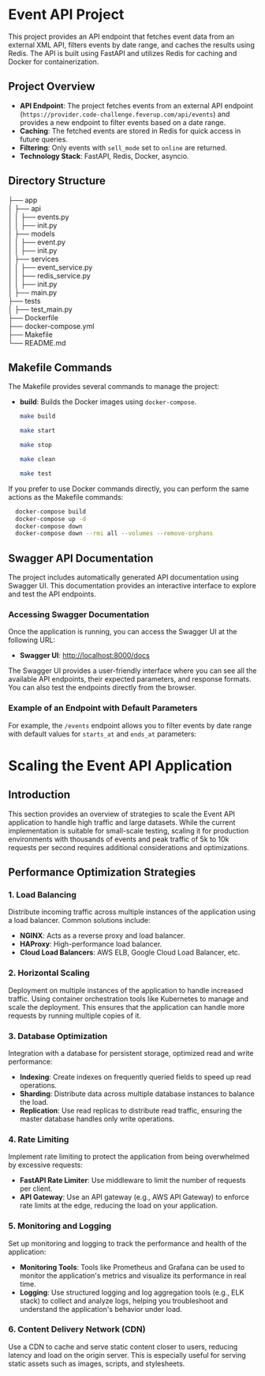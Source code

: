 # Event API Project

This project provides an API endpoint that fetches event data from an external XML API, filters events by date range, and caches the results using Redis. The API is built using FastAPI and utilizes Redis for caching and Docker for containerization.

## Project Overview

- **API Endpoint**: The project fetches events from an external API endpoint (`https://provider.code-challenge.feverup.com/api/events`) and provides a new endpoint to filter events based on a date range.
- **Caching**: The fetched events are stored in Redis for quick access in future queries.
- **Filtering**: Only events with `sell_mode` set to `online` are returned.
- **Technology Stack**: FastAPI, Redis, Docker, asyncio.

## Directory Structure

├── app  
│ ├── api  
│ │ ├── events.py  
│ │ ├── init.py  
│ ├── models  
│ │ ├── event.py  
│ │ ├── init.py  
│ ├── services  
│ │ ├── event_service.py  
│ │ ├── redis_service.py  
│ │ ├── init.py  
│ ├── main.py  
├── tests  
│ ├── test_main.py  
├── Dockerfile  
├── docker-compose.yml  
├── Makefile  
└── README.md  

## Makefile Commands

The Makefile provides several commands to manage the project:

- **build**: Builds the Docker images using `docker-compose`.
  ```sh
  make build

  make start

  make stop

  make clean

  make test


If you prefer to use Docker commands directly, you can perform the same actions as the Makefile commands:

```sh
  docker-compose build
  docker-compose up -d
  docker-compose down
  docker-compose down --rmi all --volumes --remove-orphans
```

## Swagger API Documentation

The project includes automatically generated API documentation using Swagger UI. This documentation provides an interactive interface to explore and test the API endpoints.

### Accessing Swagger Documentation

Once the application is running, you can access the Swagger UI at the following URL:

- **Swagger UI**: [http://localhost:8000/docs](http://localhost:8000/docs)

The Swagger UI provides a user-friendly interface where you can see all the available API endpoints, their expected parameters, and response formats. You can also test the endpoints directly from the browser.

### Example of an Endpoint with Default Parameters

For example, the `/events` endpoint allows you to filter events by date range with default values for `starts_at` and `ends_at` parameters:


# Scaling the Event API Application

## Introduction

This section provides an overview of strategies to scale the Event API application to handle high traffic and large datasets. While the current implementation is suitable for small-scale testing, scaling it for production environments with thousands of events and peak traffic of 5k to 10k requests per second requires additional considerations and optimizations.

## Performance Optimization Strategies

### 1. Load Balancing

Distribute incoming traffic across multiple instances of the application using a load balancer. Common solutions include:

- **NGINX**: Acts as a reverse proxy and load balancer.
- **HAProxy**: High-performance load balancer.
- **Cloud Load Balancers**: AWS ELB, Google Cloud Load Balancer, etc.

### 2. Horizontal Scaling

Deployment on multiple instances of the application to handle increased traffic. Using container orchestration tools like Kubernetes to manage and scale the deployment. This ensures that the application can handle more requests by running multiple copies of it.

### 3. Database Optimization

Integration with a database for persistent storage, optimized read and write performance:

- **Indexing**: Create indexes on frequently queried fields to speed up read operations.
- **Sharding**: Distribute data across multiple database instances to balance the load.
- **Replication**: Use read replicas to distribute read traffic, ensuring the master database handles only write operations.

### 4. Rate Limiting

Implement rate limiting to protect the application from being overwhelmed by excessive requests:

- **FastAPI Rate Limiter**: Use middleware to limit the number of requests per client.
- **API Gateway**: Use an API gateway (e.g., AWS API Gateway) to enforce rate limits at the edge, reducing the load on your application.

### 5. Monitoring and Logging

Set up monitoring and logging to track the performance and health of the application:

- **Monitoring Tools**: Tools like Prometheus and Grafana can be used to monitor the application's metrics and visualize its performance in real time.
- **Logging**: Use structured logging and log aggregation tools (e.g., ELK stack) to collect and analyze logs, helping you troubleshoot and understand the application's behavior under load.

### 6. Content Delivery Network (CDN)

Use a CDN to cache and serve static content closer to users, reducing latency and load on the origin server. This is especially useful for serving static assets such as images, scripts, and stylesheets.

